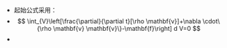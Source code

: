 - 起始公式采用：
-
  $$ \int_{V}\left[\frac{\partial}{\partial t}[\rho \mathbf{v}]+\nabla \cdot\{\rho \mathbf{v} \mathbf{v}\}-\mathbf{f}\right] d V=0 $$
-